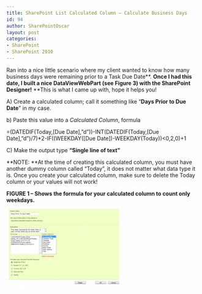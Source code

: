 ```yaml
---
title: SharePoint List Calculated Column – Calculate Business Days
id: 94
author: SharePointOscar
layout: post
categories:
- SharePoint
- SharePoint 2010
---
```


Ran into a nice little scenario where my client wanted to know how many business days were remaining prior to a Task Due Date**. **Once I had this date, I built a nice DataViewWebPart (see Figure 3) with the SharePoint Designer!** **This is what I came up with, hope it helps you!

A) Create a calculated column; call it something like “**Days Prior to Due Date**” in my case.

b) Paste this value into a _Calculated Column_, formula
  
=(DATEDIF(Today,[Due Date],”d”))-INT(DATEDIF(Today,[Due Date],”d”)/7)*2-IF((WEEKDAY([Due Date])-WEEKDAY(Today))<0,2,0)+1

C) Make the output type **“Single line of text”**

**NOTE: **At the time of creating this calculated column, you must have another dummy column called “Today”, it does not matter what data type it is. Once you create your calculated column, make sure to delete the Today column or your values will not work!

**FIGURE 1 – Shows the formula for your calculated column to count only weekdays.**

<img  src="/img/wp-content/uploads/2014/06/062408_0118_SharePointL1-300x209.png" width="300" height="209"/>